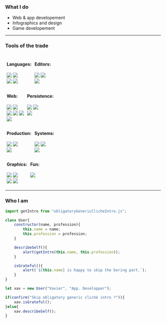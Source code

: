

### What I do
- Web & app developement
- Infographics and design
- Game developement
---
<!--
### Skills
> soon™ ?
---
-->

### Tools of the trade
<section style="display: flex; flex-direction: row;">
    <section style="margin: 5px">
        <h4>Languages:</h4>
        <section>
        <img src="https://img.shields.io/badge/java-5382A1.svg?style=for-the-badge&logo=java&logoColor=white"/>
        <img src="https://img.shields.io/badge/python-3776ab.svg?style=for-the-badge&logo=python&logoColor=white"/>
        </section>
        <section>
        <img src="https://img.shields.io/badge/sql-f29111.svg?style=for-the-badge&logo=microsoftsqlserver&logoColor=white"/>
        <img src="https://img.shields.io/badge/gd_script-478cbf.svg?style=for-the-badge&logo=godotengine&logoColor=white"/>
        </section>
    </section>
    <section style="margin: 5px">
        <h4>Editors:</h4>
        <section>
        <img src="https://img.shields.io/badge/eclipse-F7941E.svg?style=for-the-badge&logo=eclipseide&logoColor=white"/>
        <img src="https://img.shields.io/badge/vscode-0065A9.svg?style=for-the-badge&logo=visualstudiocode&logoColor=white"/>
        </section>
        <section>
        <img src="https://img.shields.io/badge/pycharm-1bd88a.svg?style=for-the-badge&logo=pycharm&logoColor=white"/>
        </section>
    </section>
</section>


<section style="display: flex; flex-direction: row;">
    <section style="margin: 5px">
        <h4>Web:</h4>
        <section>
        <img src="https://img.shields.io/badge/javascript-f27a10.svg?style=for-the-badge&logo=javascript&logoColor=white"/>
        <img src="https://img.shields.io/badge/typescript-3178c6.svg?style=for-the-badge&logo=typescript&logoColor=white"/>
        </section>
        <section>
        <img src="https://img.shields.io/badge/html-e44d26.svg?style=for-the-badge&logo=html5&logoColor=white"/>
        <img src="https://img.shields.io/badge/css-264de4.svg?style=for-the-badge&logo=css3&logoColor=white"/>
        <img src="https://img.shields.io/badge/sass-CD6799.svg?style=for-the-badge&logo=sass&logoColor=white"/>
        </section>
        <section>
        <img src="https://img.shields.io/badge/json-000000.svg?style=for-the-badge&logo=json&logoColor=white"/>
        </section>
    </section>
    <section style="margin: 5px">
        <h4>Persistence:</h4>
        <!--
        #### Database:
        <img src="https://img.shields.io/badge/oracle-C74634.svg?style=for-the-badge&logo=oracle&logoColor=white"/>
        -->
        <section>
        <img src="https://img.shields.io/badge/mysql-00758f.svg?style=for-the-badge&logo=mysql&logoColor=white"/>
        <img src="https://img.shields.io/badge/mariadb-1f305f.svg?style=for-the-badge&logo=mariadb&logoColor=white"/>
        </section>
        <section>
        <img src="https://img.shields.io/badge/postgres-336791.svg?style=for-the-badge&logo=postgresql&logoColor=white"/>
        </section>
    </section>
</section>

<section style="display: flex; flex-direction: row;">
    <section style="margin: 5px">
        <h4>Production:</h4>
        <section>
        <img src="https://img.shields.io/badge/git-f05133.svg?style=for-the-badge&logo=git&logoColor=white"/>
        <img src="https://img.shields.io/badge/maven-b11a51.svg?style=for-the-badge&logo=apachemaven&logoColor=white"/>
        </section>
        <section>
        <img src="https://img.shields.io/badge/spring-5fb832.svg?style=for-the-badge&logo=spring&logoColor=white"/>
        </section>
    </section>
    <section style="margin: 5px">
        <h4>Systems:</h4>
        <section>
        <img src="https://img.shields.io/badge/windows-0078d4.svg?style=for-the-badge&logo=windows&logoColor=white"/>
        <img src="https://img.shields.io/badge/debian-D70751.svg?style=for-the-badge&logo=debian&logoColor=white"/>
        </section>
        <section>
        <img src="https://img.shields.io/badge/centos-932279.svg?style=for-the-badge&logo=centos&logoColor=white"/>
        </section>
    </section>
</section>



<!--
<img src="https://img.shields.io/badge/docker-394d54.svg?style=for-the-badge&logo=docker&logoColor=white"/>
<img src="https://img.shields.io/badge/kubernetes-326ce5.svg?style=for-the-badge&logo=kubernetes&logoColor=white"/>

#### Servers:
<img src="https://img.shields.io/badge/tomcat-d1a41a.svg?style=for-the-badge&logo=apachetomcat&logoColor=white"/>
-->

<section style="display: flex; flex-direction: row;">
    <section style="margin: 5px">
        <h4>Graphics:</h4>
        <!--
        Not sure about the coloring yet
        <img src="https://img.shields.io/badge/illustrator-FF9A00.svg?style=for-the-badge&logo=adobeillustrator&logoColor=white"/>
        -->
        <section>
        <img src="https://img.shields.io/badge/illustrator-330000.svg?style=for-the-badge&logo=adobeillustrator&logoColor=white"/>
        <img src="https://img.shields.io/badge/photoshop-001E36.svg?style=for-the-badge&logo=adobephotoshop&logoColor=white"/>
        </section>
        <section>
        <img src="https://img.shields.io/badge/indesign-49021F.svg?style=for-the-badge&logo=adobeindesign&logoColor=white"/>
        <img src="https://img.shields.io/badge/after_effects-00005B.svg?style=for-the-badge&logo=adobeaftereffects&logoColor=white"/>
        </section>
    </section>
    <section style="margin: 5px">
        <h4>Fun:</h4>
        <section>
        <img src="https://img.shields.io/badge/godot-478cbf.svg?style=for-the-badge&logo=godotengine&logoColor=white"/>
        </section>
    </section>
</section>

<!--
<img src="https://img.shields.io/badge/Curriculum_Vitae-blue.svg?style=for-the-badge&logo=🌱&logoColor=white"/>
-->
---

### Who I am 
```js
import getIntro from "obligatoryGenericClicheIntro.js";

class User{
    constructor(name, profession){
        this.name = name;
        this.profession = profession;
    }

    describeSelf(){
        alert(getIntro(this.name, this.profession));
    }

    isGrateful(){
        alert(`${this.name} is happy to skip the boring part.`);
    }
}

let xav = new User("Xavier", "App. Developper");

if(confirm("Skip obligatory generic cliché intro ?")){
    xav.isGrateful();
}else{
    xav.describeSelf();
}
```

